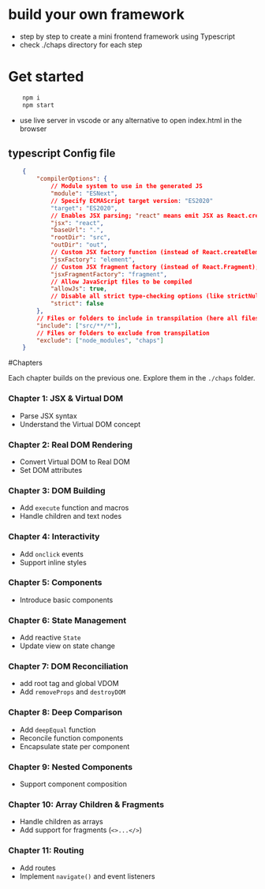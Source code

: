 # build your own framework

+ step by step to create a mini frontend framework using Typescript
+ check ./chaps directory for each step

# Get started

```bash
    npm i
    npm start
```
+ use live server in vscode or any alternative to open index.html in the browser

## typescript Config file
```json
    {
        "compilerOptions": {
            // Module system to use in the generated JS
            "module": "ESNext",
            // Specify ECMAScript target version: "ES2020"
            "target": "ES2020",
            // Enables JSX parsing; "react" means emit JSX as React.createElement by default
            "jsx": "react",
            "baseUrl": ".",
            "rootDir": "src",
            "outDir": "out",
            // Custom JSX factory function (instead of React.createElement); here it's `element`
            "jsxFactory": "element",
            // Custom JSX fragment factory (instead of React.Fragment); here it's `fragment`
            "jsxFragmentFactory": "fragment",
            // Allow JavaScript files to be compiled
            "allowJs": true,
            // Disable all strict type-checking options (like strictNullChecks, etc.)
            "strict": false
        },
        // Files or folders to include in transpilation (here all files under `src`)
        "include": ["src/**/*"],
        // Files or folders to exclude from transpilation
        "exclude": ["node_modules", "chaps"]
    }

```

#Chapters

Each chapter builds on the previous one. Explore them in the `./chaps` folder.

### Chapter 1: JSX & Virtual DOM
- Parse JSX syntax
- Understand the Virtual DOM concept

### Chapter 2: Real DOM Rendering
- Convert Virtual DOM to Real DOM
- Set DOM attributes

### Chapter 3: DOM Building
- Add `execute` function and macros
- Handle children and text nodes

### Chapter 4: Interactivity
- Add `onclick` events
- Support inline styles

### Chapter 5: Components
- Introduce basic components

### Chapter 6: State Management
- Add reactive `State`
- Update view on state change

### Chapter 7: DOM Reconciliation
- add root tag and global VDOM
- Add `removeProps` and `destroyDOM`

### Chapter 8: Deep Comparison
- Add `deepEqual` function
- Reconcile function components
- Encapsulate state per component

### Chapter 9: Nested Components
- Support component composition

### Chapter 10: Array Children & Fragments
- Handle children as arrays
- Add support for fragments (`<>...</>`)

### Chapter 11: Routing
- Add routes
- Implement `navigate()` and event listeners

